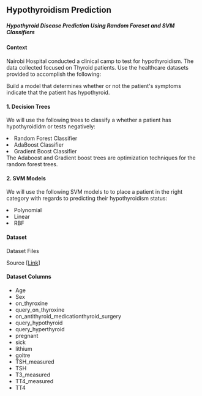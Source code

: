 ## Hypothyroidism Prediction

##### Hypothyroid Disease Prediction Using Random Foreset and SVM Classifiers

#### Context
Nairobi Hospital conducted a clinical camp to test for hypothyroidism. The data collected focused on Thyroid patients. Use the healthcare datasets provided to accomplish the following:  

Build a model that determines whether or not the patient's symptoms indicate that the patient has hypothyroid.

#### 1. Decision Trees
We will use the following trees to classify a whether a patient has hypothyroididm or tests negatively:

<li>Random Forest Classifier</li>
<li>AdaBoost Classifier</li>
<li>Gradient Boost Classifier</li>
The Adaboost and Gradient boost trees are optimization techniques for the random forest trees.

#### 2. SVM Models
We will use the following SVM models to to place a patient in the right category with regards to predicting their hypothyroidism status:

<li>Polynomial</li>
<li>Linear</li>
<li>RBF</li>

#### Dataset

Dataset Files 

Source [<a href = "https://moringaschool.instructure.com/courses/93/assignments/453">Link</a>]

#### Dataset Columns

<ul>
    <li>Age</li>
    <li>Sex</li>
    <li>on_thyroxine</li>
    <li>query_on_thyroxine</li>
    <li>on_antithyroid_medicationthyroid_surgery</li>
    <li>query_hypothyroid</li>
    <li>query_hyperthyroid</li>
    <li>pregnant</li>
    <li>sick</li>
    <li>lithium</li>
    <li>goitre</li>
    <li>TSH_measured</li>
    <li>TSH</li>
    <li>T3_measured</li>
    <li>TT4_measured</li>
    <li>TT4</li>
</ul>
